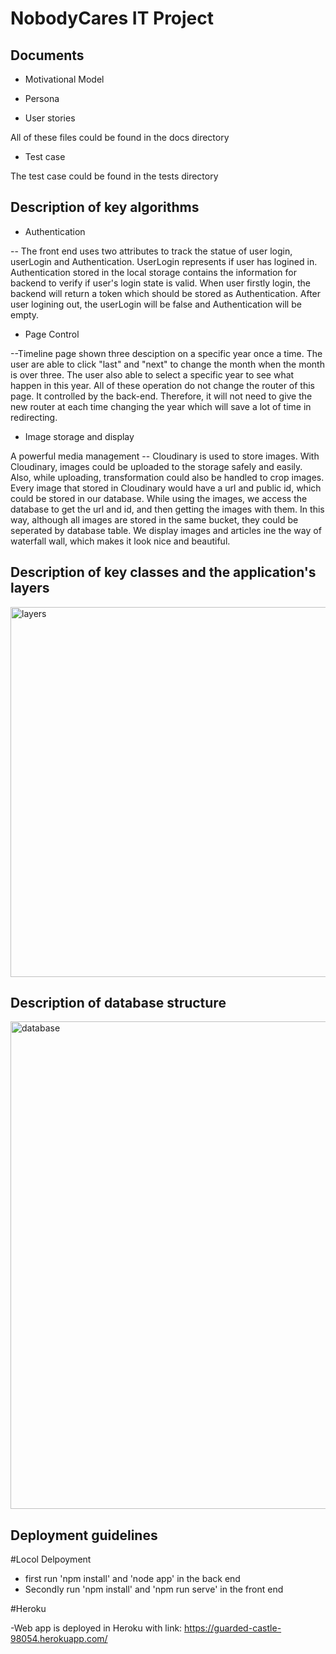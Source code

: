 # NobodyCares IT Project 

## Documents
- Motivational Model


- Persona


- User stories

All of these files could be found in the docs directory 

- Test case

The test case could be found in the tests directory 

## Description of key algorithms
- Authentication 

-- The front end uses two attributes to track the statue of user login, userLogin and Authentication.  UserLogin represents if user has logined in. Authentication stored in the local storage contains the information for backend to verify if user's login state is valid. When user firstly login, the backend will return a token which should be stored as Authentication. After user logining out, the userLogin will be false and Authentication will be empty.


- Page Control 

--Timeline page shown three desciption on a specific year once a time. The user are able to click "last" and "next" to change the month when the month is over three. The user also able to select a specific year to see what happen in this year. All of these operation do not change the router of this page. It controlled by the back-end. Therefore, it will not need to give the new router at each time changing the year which will save a lot of time in redirecting.


- Image storage and display

A powerful media management -- Cloudinary is used to store images. With Cloudinary, images could be uploaded to the storage safely and easily. Also, while uploading, transformation could also be handled to crop images. Every image that stored in Cloudinary would have a url and public id, which could be stored in our database. While using the images, we access the database to get the url and id, and then getting the images with them. In this way, although all images are stored in the same bucket, they could be seperated by database table. 
We display images and articles ine the way of waterfall wall, which makes it look nice and beautiful. 

## Description of key classes and the application's layers 
<img width="592" alt="layers" src="https://user-images.githubusercontent.com/42131250/99541426-c55a1280-29eb-11eb-8571-2db570d303c7.png">



## Description of database structure

<img width="780" alt="database" src="https://user-images.githubusercontent.com/42131250/99541502-d99e0f80-29eb-11eb-990b-6b0803128c41.png">



## Deployment guidelines 

#Locol Delpoyment

- first run 'npm install' and 'node app' in the back end
- Secondly run 'npm install' and 'npm run serve' in the front end

#Heroku

-Web app is deployed in Heroku with link: https://guarded-castle-98054.herokuapp.com/
